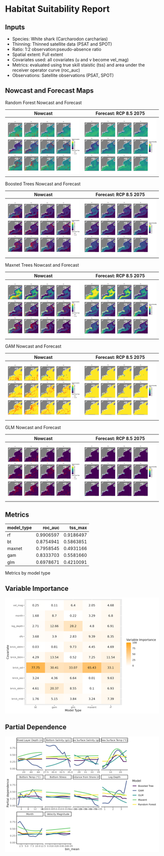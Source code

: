 Habitat Suitability Report
================

## Inputs

- Species: White shark (Carcharodon carcharias)
- Thinning: Thinned satellite data (PSAT and SPOT)
- Ratio: 1:2 observation:pseudo-absence ratio
- Spatial extent: Full extent
- Covariates used: all covariates (u and v become vel_mag)
- Metrics: evaluated using true skill staistic (tss) and area under the
  receiver operator curve (roc_auc)
- Observations: Satellite observations (PSAT, SPOT)

## Nowcast and Forecast Maps

Random Forest Nowcast and Forecast

| Nowcast | Forecast: RCP 8.5 2075 |
|:--:|:--:|
| ![](../../../../tidy_reports/versions/c21/010360/c21.010360.01_12_rf_compiled_casts.png) | ![](../../../../tidy_reports/versions/c21/010364/c21.010364.01_12_rf_compiled_casts.png) |

Boosted Trees Nowcast and Forecast

| Nowcast | Forecast: RCP 8.5 2075 |
|:--:|:--:|
| ![](../../../../tidy_reports/versions/c21/010360/c21.010360.01_12_bt_compiled_casts.png) | ![](../../../../tidy_reports/versions/c21/010364/c21.010364.01_12_bt_compiled_casts.png) |

Maxnet Trees Nowcast and Forecast

| Nowcast | Forecast: RCP 8.5 2075 |
|:--:|:--:|
| ![](../../../../tidy_reports/versions/c21/010360/c21.010360.01_12_maxent_compiled_casts.png) | ![](../../../../tidy_reports/versions/c21/010364/c21.010364.01_12_maxent_compiled_casts.png) |

GAM Nowcast and Forecast

| Nowcast | Forecast: RCP 8.5 2075 |
|:--:|:--:|
| ![](../../../../tidy_reports/versions/c21/010360/c21.010360.01_12_gam_compiled_casts.png) | ![](../../../../tidy_reports/versions/c21/010364/c21.010364.01_12_gam_compiled_casts.png) |

GLM Nowcast and Forecast

| Nowcast | Forecast: RCP 8.5 2075 |
|:--:|:--:|
| ![](../../../../tidy_reports/versions/c21/010360/c21.010360.01_12_glm_compiled_casts.png) | ![](../../../../tidy_reports/versions/c21/010364/c21.010364.01_12_glm_compiled_casts.png) |

## Metrics

| model_type |   roc_auc |   tss_max |
|:-----------|----------:|----------:|
| rf         | 0.9906597 | 0.9186497 |
| bt         | 0.8754941 | 0.5863851 |
| maxnet     | 0.7958545 | 0.4931166 |
| gam        | 0.8333703 | 0.5581660 |
| glm        | 0.6978671 | 0.4210091 |

Metrics by model type

## Variable Importance

![](m21.01036_tidy_compiled_files/figure-gfm/variable_importance-1.png)

## Partial Dependence

![](m21.01036_tidy_compiled_files/figure-gfm/partial_dependence-1.png)
